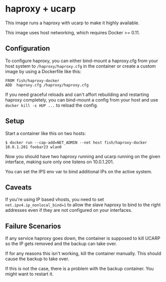 # haproxy + ucarp
This image runs a haproxy with ucarp to make it highly available.

This image uses host networking, which requires Docker >= 0.11.

## Configuration
To configure haproxy, you can either bind-mount a haproxy.cfg from your
host system to `/haproxy/haproxy.cfg` in the container or create a custom
image by using a Dockerfile like this:

    FROM fish/haproxy-docker
    ADD  haproxy.cfg /haproxy/haproxy.cfg

If you need graceful reloads and can't affort rebuilding and restarting
haproxy completely, you can bind-mount a config from your host and use
`docker kill -s HUP ...` to reload the config.

## Setup
Start a container like this on two hosts:

    $ docker run --cap-add=NET_ADMIN --net host fish/haproxy-docker 10.0.1.201 foobar23 wlan0

Now you should have two haproxy running and ucarp running on
the given interface, making sure only one listens on 10.0.1.201.

You can set the IPS env var to bind additional IPs on the active system.

## Caveats
If you're using IP based vhosts, you need to set
`net.ipv4.ip_nonlocal_bind=1` to allow the slave haproxy to bind to the
right addresses even if they are not configured on your interfaces.

## Failure Scenarios
If any service haproxy goes down, the container is supposed to kill
UCARP so the IP gets removed and the backup can take over.

If for any reasons this isn't working, kill the container manually.
This should cause the backup to take over.

If this is not the case, there is a problem with the backup container.
You might want to restart it.
